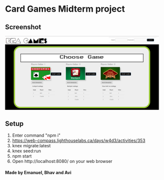 # Card Games Midterm project

## Screenshot
![Home Page](https://github.com/EmanuelN/cardgamesmidterm/blob/master/Docs/home.png?raw=true)

## Setup
1. Enter command "npm i"
2. https://web-compass.lighthouselabs.ca/days/w4d3/activities/353
3. knex migrate:latest
4. knex seed:run
5. npm start
6. Open http://localhost:8080/ on your web browser

#### Made by Emanuel, Bhav and Avi
